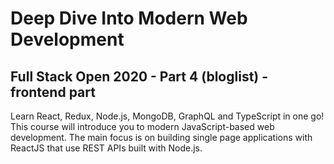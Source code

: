 # Deep Dive Into Modern Web Development

## Full Stack Open 2020 - Part 4 (bloglist) - frontend part

Learn React, Redux, Node.js, MongoDB, GraphQL and TypeScript in one go! This course will introduce you to modern JavaScript-based web development. The main focus is on building single page applications with ReactJS that use REST APIs built with Node.js.
